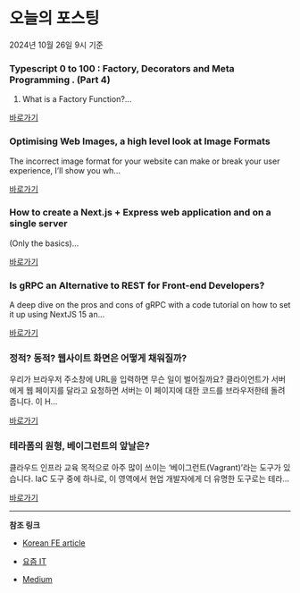 # 오늘의 포스팅 
2024년 10월 26일 9시 기준 

### Typescript 0 to 100 : Factory, Decorators and Meta Programming . (Part 4) 

 1. What is a Factory Function?... 

 [바로가기](https://medium.com/m/signin?actionUrl=https%3A%2F%2Fmedium.com%2F_%2Fbookmark%2Fp%2F82eeb7c1864c&operation=register&redirect=https%3A%2F%2Fmedium.com%2F%40dillirajtimalsina354%2Ftypescript-0-to-100-factory-decorators-and-meta-programming-part-4-82eeb7c1864c&source=------typescript---0-84----------typescript------bookmark_preview----41f86be3_808d_48b0_b46f_0f2905cea323-------) 

### Optimising Web Images, a high level look at Image Formats 

 The incorrect image format for your website can make or break your user experience, I’ll show you wh... 

 [바로가기](https://medium.com/m/signin?actionUrl=https%3A%2F%2Fmedium.com%2F_%2Fbookmark%2Fp%2Fe71dd8c602a4&operation=register&redirect=https%3A%2F%2Fmedium.com%2Fjohn-lewis-software-engineering%2Foptimising-web-images-a-high-level-look-at-image-formats-e71dd8c602a4&source=------frontend---0-84----------frontend------bookmark_preview----44771fa7_15d2_472d_87b7_aad27b3d700a-------) 

### How to create a Next.js + Express web application and on a single server 

 (Only the basics)... 

 [바로가기](https://medium.com/m/signin?actionUrl=https%3A%2F%2Fmedium.com%2F_%2Fbookmark%2Fp%2Fd6ba91d745ac&operation=register&redirect=https%3A%2F%2Fmedium.com%2F%40samchandgaonkar%2Fhow-to-create-a-next-js-express-web-application-and-on-a-single-server-d6ba91d745ac&source=------reactjs---0-84----------reactjs------bookmark_preview----76b8fd5a_b348_4c40_b393_b6900b4fb88b-------) 

### Is gRPC an Alternative to REST for Front-end Developers? 

 A deep dive on the pros and cons of gRPC with a code tutorial on how to set it up using NextJS 15 an... 

 [바로가기](https://medium.com/m/signin?actionUrl=https%3A%2F%2Fmedium.com%2F_%2Fbookmark%2Fp%2Fde40edb8e19d&operation=register&redirect=https%3A%2F%2Fmedium.com%2F%40metalabtech%2Fis-grpc-an-alternative-to-rest-for-front-end-developers-de40edb8e19d&source=------nextjs---0-84----------nextjs------bookmark_preview----41def7cb_ec0d_41aa_bf2b_c57ad56422a0-------) 

### 정적? 동적? 웹사이트 화면은 어떻게 채워질까? 

 우리가 브라우저 주소창에 URL을 입력하면 무슨 일이 벌어질까요? 클라이언트가 서버에게 웹 페이지를 달라고 요청하면 서버는 이 페이지에 대한 코드를 브라우저한테 돌려줍니다. 이 H... 

 [바로가기](https://yozm.wishket.com/magazine/detail/2817/) 

### 테라폼의 원형, 베이그런트의 앞날은? 

 클라우드 인프라 교육 목적으로 아주 많이 쓰이는 ‘베이그런트(Vagrant)’라는 도구가 있습니다. IaC 도구 중에 하나로, 이 영역에서 현업 개발자에게 더 유명한 도구로는 테라... 

 [바로가기](https://yozm.wishket.com/magazine/detail/2815/) 

---

**참조 링크**

- [Korean FE article](https://kofearticle.substack.com) 

- [요즘 IT](https://yozm.wishket.com/magazine) 

- [Medium](https://medium.com) 

